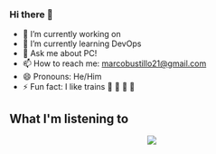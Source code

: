 ### Hi there 👋

- 🔭 I’m currently working on 
- 🌱 I’m currently learning DevOps
- 💬 Ask me about PC!
- 📫 How to reach me: marcobustillo21@gmail.com
- 😄 Pronouns: He/Him
- ⚡ Fun fact: I like trains :bullettrain_front: :bullettrain_side: :light_rail: :monorail:

## What I'm listening to
<p align="center">
  <a href="https://open.spotify.com/user/hikariknight19">
    <img src="https://spotify-app-kappa.vercel.app/api/spotify"/>
  </a>
</p>
<!-- If you are interested in adding this to this your profile, check out this repo: https://github.com/novatorem/novatorem -->
